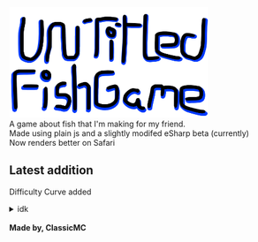 <img src ="images/title.png" width = "360" height = "200"><br/>
A game about fish that I'm making for my friend. <br />
Made using plain js and a slightly modifed eSharp beta (currently)<br/>
Now renders better on Safari <br />
## Latest addition
Difficulty Curve added<br/>
<details>
  <summary>idk</summary>
  <details>
  <summary>idk</summary>
    <details>
  <summary>idk</summary>
      <details>
  <summary>idk</summary>
        <details>
  <summary>idk</summary>
          <details>
  <summary>idk</summary>
            <details>
  <summary>idk</summary>
              <ul><li>Idk</li></ul>
</details>
          </details>
</details>
</details>
</details>
</details>
</details><br />
<b>Made by, ClassicMC</b>

     
